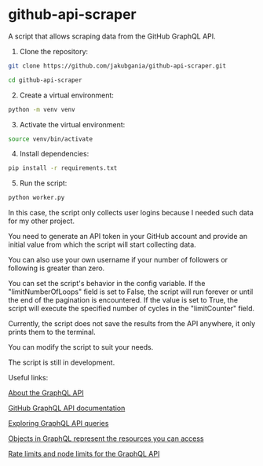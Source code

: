 # github-api-scraper

A script that allows scraping data from the GitHub GraphQL API.

1. Clone the repository:
```bash
git clone https://github.com/jakubgania/github-api-scraper.git

cd github-api-scraper
```

2. Create a virtual environment:
```bash
python -m venv venv
```

3. Activate the virtual environment:
```bash
source venv/bin/activate
```

4. Install dependencies:
```bash
pip install -r requirements.txt
```

5. Run the script:
```bash
python worker.py
```

In this case, the script only collects user logins because I needed such data for my other project.

You need to generate an API token in your GitHub account and provide an initial value from which the script will start collecting data.

You can also use your own username if your number of followers or following is greater than zero.

You can set the script's behavior in the config variable. If the "limitNumberOfLoops" field is set to False, the script will run forever or until the end of the pagination is encountered. If the value is set to True, the script will execute the specified number of cycles in the "limitCounter" field.

Currently, the script does not save the results from the API anywhere, it only prints them to the terminal.

You can modify the script to suit your needs.

The script is still in development.

Useful links:

[About the GraphQL API](https://docs.github.com/en/graphql/overview/about-the-graphql-api)

[GitHub GraphQL API documentation](https://docs.github.com/en/graphql)

[Exploring GraphQL API queries](https://docs.github.com/en/graphql/overview/explorer)

[Objects in GraphQL represent the resources you can access](https://docs.github.com/en/graphql/reference/objects)

[Rate limits and node limits for the GraphQL API](https://docs.github.com/en/graphql/overview/rate-limits-and-node-limits-for-the-graphql-api)

